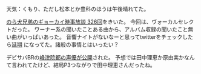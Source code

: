 天気：くもり、ただし松本とか豊科のほうは午後晴れてた。

[のら犬兄弟のギョーカイ時事放談 326回](http://www.norainu-jiji.com/contents/hp0012/index02820000.html)をきいた。
今回は、ヴォーカルセレクトだった。
ワーナー系の聞いたことある曲から、アルバム収録の聞いたこと無い曲がいっぱいあった。
音響ナイトがないなーと思ってtwitterをチェックしたら[延期](https://twitter.com/norainu_jiji/status/535014079547441152)
になってた。諸般の事情とはいったい？

デビサバBRの[峰津院都の声優が公開](http://www.famitsu.com/news/201411/27066503.html)された。
予想では田中理恵か原由実かなんて言われてたけど、結局P3つながりで田中理恵さんだったね。
